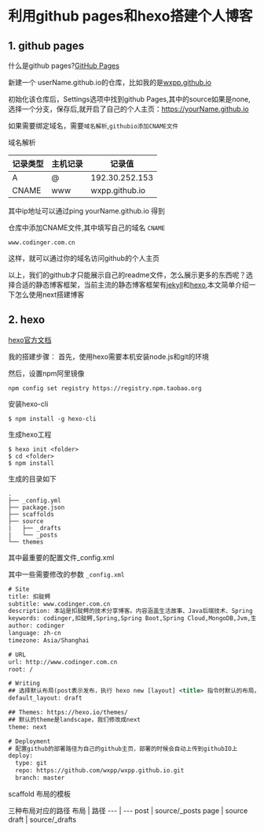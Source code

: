 # 利用github pages和hexo搭建个人博客

## 1. github pages

什么是github pages?[GitHub Pages](https://pages.github.com/)

新建一个 userName.github.io的仓库，比如我的是[wxpp.github.io](https://wxpp.github.io)

初始化该仓库后，Settings选项中找到github Pages,其中的source如果是none,选择一个分支，保存后,就开启了自己的个人主页：https://yourName.github.io

如果需要绑定域名，需要`域名解析`,`githubio添加CNAME文件`

域名解析

记录类型 |	主机记录	|	记录值  
--- | --- | ---   
A	 |  @	 |	192.30.252.153
CNAME	| www	|	wxpp.github.io

其中ip地址可以通过ping yourName.github.io 得到

仓库中添加CNAME文件,其中填写自己的域名
`CNAME`
```CNAME
www.codinger.com.cn
```

这样，就可以通过你的域名访问github的个人主页

以上，我们的github才只能展示自己的readme文件，怎么展示更多的东西呢？选择合适的静态博客框架，当前主流的静态博客框架有[jekyll](http://jekyllcn.com/)和[hexo](https://hexo.io/zh-cn/),本文简单介绍一下怎么使用next搭建博客

## 2. hexo

[hexo官方文档](https://hexo.io/zh-cn/docs/)

我的搭建步骤：
首先，使用hexo需要本机安装node.js和git的环境

然后，设置npm阿里镜像
```
npm config set registry https://registry.npm.taobao.org
```
安装hexo-cli
```
$ npm install -g hexo-cli
```
生成hexo工程
```
$ hexo init <folder>
$ cd <folder>
$ npm install
```

生成的目录如下
```
.
├── _config.yml
├── package.json
├── scaffolds
├── source
|   ├── _drafts
|   └── _posts
└── themes
```

其中最重要的配置文件_config.xml

其中一些需要修改的参数
`_config.xml`
```xml
# Site
title: 扣腚鳄
subtitle: www.codinger.com.cn
description: 本站是扣腚鳄的技术分享博客。内容涵盖生活故事、Java后端技术、Spring Boot、Spring Cloud、微服务架构等相关的研究与知识分享。
keywords: codinger,扣腚鳄,Spring,Spring Boot,Spring Cloud,MongoDB,Jvm,生活故事,架构,开发者,编程,代码,开源,IT网站,Developer,Programmer,Coder,Geek,IT技术博客,Java,
author: codinger
language: zh-cn
timezone: Asia/Shanghai

# URL
url: http://www.codinger.com.cn
root: /

# Writing
## 选择默认布局(post表示发布，执行 hexo new [layout] <title> 指令时默认的布局，draft表示草稿)
default_layout: draft

## Themes: https://hexo.io/themes/
## 默认的theme是landscape，我们修改成next
theme: next

# Deployment
# 配置github的部署路径为自己的github主页，部署的时候会自动上传到githubIO上
deploy:
  type: git
  repo: https://github.com/wxpp/wxpp.github.io.git
  branch: master
```
scaffold 
布局的模板

三种布局对应的路径
布局	| 路径
--- | ---
post |	source/_posts
page	| source
draft	 | source/_drafts







